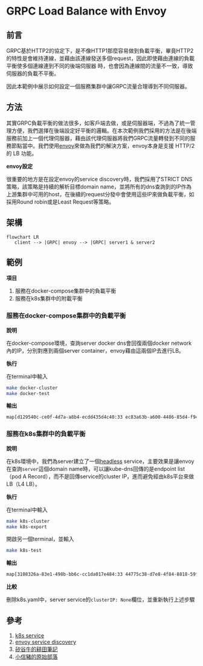 # GRPC Load Balance with Envoy

## 前言

GRPC基於HTTP2的協定下，是不像HTTP1那麼容易做到負載平衡，畢竟HTTP2的特性是會維持連線，並藉由該連線發送多個request，因此即使藉由連線的負載平衡使多個連線連到不同的後端伺服器 時，也會因為連線間的流量不一致，導致伺服器的負載不平衡。

因此本範例中展示如何設定一個服務集群中讓GRPC流量合理導到不同伺服器。

## 方法

其實GRPC負載平衡的做法很多，如客戶端去做，或是伺服器端，不過為了統一管理方便，我們選擇在後端設定好平衡的邏輯。在本次範例我們採用的方法是在後端服務前加上一個代理伺服器，藉由該代理伺服器將我們GRPC流量轉發到不同的服務節點當中。我們使用[envoy](https://www.envoyproxy.io/)來做為我們的解決方案，envoy本身是支援 HTTP/2 的 LB 功能。

**envoy設定**

很重要的地方是在設定envoy的service discovery時，我們採用了STRICT DNS策略，該策略是持續的解析目標domain name，並將所有的dns查詢到的IP作為上游集群中可用的host，在後續的request分發中會使用這些IP來做負載平衡，如採用Round robin或是Least Request等策略。

## 架構

```mermaid
flowchart LR
   client --> |GRPC| envoy --> |GRPC| server1 & server2
```



## 範例

**項目**

1. 服務在docker-compose集群中的負載平衡
2. 服務在k8s集群中的附載平衡

### 服務在docker-compose集群中的負載平衡

**說明**

在docker-compose環境，查詢server docker dns會回復兩個docker network內的IP，分別對應到兩個server container，envoy藉由這兩個IP去進行LB。

**執行**

在terminal中輸入

``` bash
make docker-cluster
make docker-test
```

**輸出**

``` txt
map[d129540c-ce0f-4d7a-a8b4-ecdd435d4c40:33 ec83a63b-a600-4486-85d4-f945a98058c0:34 f119163f-0fb2-482e-9626-5a3f6eb784ac:33]
```

### 服務在k8s集群中的負載平衡

**說明**

在k8s環境中，我們為server建立了一個[headless](https://kubernetes.io/docs/concepts/services-networking/service/#headless-services) service，主要效果是讓envoy在查詢`server`這個domain name時，可以讓kube-dns回傳的是endpoint list（pod A Record），而不是回傳service的cluster IP，進而避免經由k8s平台來做LB（L4 LB）。

**執行**

在terminal中輸入

``` bash
make k8s-cluster
make k8s-export
```

開啟另一個terminal，並輸入

``` bash
make k8s-test
```

**輸出**

``` txt
map[3108326a-83e1-498b-bb6c-cc1da017e484:33 44775c38-d7e8-4f84-8818-59f0f856b77a:33 ed363094-39ac-4087-bfe3-3b14f6a50615:34]
```

**比較**

刪除k8s.yaml中，server service的`clusterIP: None`欄位，並重新執行上述步驟

## 參考

1. [k8s service](https://kubernetes.io/docs/concepts/services-networking/service)
2. [envoy service discovery](https://www.envoyproxy.io/docs/envoy/latest/intro/arch_overview/upstream/service_discovery)
3. [矽谷牛的耕田筆記](https://telegra.ph/Envoy-as-a-gRPC-Load-Balancer-in-Kubernetes-09-30)
4. [小信豬的原始部落](https://godleon.github.io/blog/Kubernetes/k8s-Service-Overview/)

